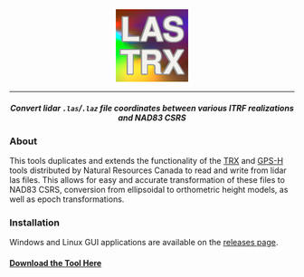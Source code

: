 <div align="center">
    <img src="las_trx/resources/las-trx.png" alt="LAS-TRX">
</div>

___

<div align="center">
    <h4><i>Convert lidar <code>.las</code>/<code>.laz</code> file coordinates between various ITRF realizations and NAD83 CSRS</i></h4>
</div>

### About

This tools duplicates and extends the functionality of the [TRX](https://webapp.geod.nrcan.gc.ca/geod/tools-outils/trx.php) and
[GPS-H](https://webapp.geod.nrcan.gc.ca/geod/tools-outils/gpsh.php) tools distributed by Natural Resources Canada to read and
write from lidar las files. This allows for easy and accurate transformation of these files to NAD83 CSRS, conversion from
ellipsoidal to orthometric height models, as well as epoch transformations.

### Installation

Windows and Linux GUI applications are available on the [releases page](https://github.com/HakaiInstitute/LAS-TRX/releases).

#### [Download the Tool Here](https://github.com/HakaiInstitute/LAS-TRX/releases)
